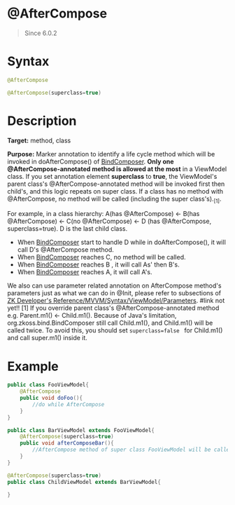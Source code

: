 # @AfterCompose
> Since 6.0.2

Syntax
======
``` java
@AfterCompose

@AfterCompose(superclass=true)
```

Description
===========
**Target:** method, class

**Purpose:** Marker annotation to identify a life cycle method which will be invoked in doAfterCompose() of [BindComposer](http://www.zkoss.org/javadoc/latest/zk/org/zkoss/bind/BindComposer.html). **Only one @AfterCompose-annotated method is allowed at the most** in a ViewModel class. If you set annotation element **superclass** to **true**, the ViewModel's parent class's @AfterCompose-annotated method will be invoked first then child's, and this logic repeats on super class. If a class has no method with @AfterCompose, no method will be called (including the super class's).<sub>[1]</sub>.

For example, in a class hierarchy: A(has @AfterCompose) &lt;- B(has @AfterCompose) &lt;- C(no @AfterCompose) &lt;- D (has @AfterCompose, superclass=true). D is the last child class.

-   When [BindComposer](http://www.zkoss.org/javadoc/latest/zk/org/zkoss/bind/BindComposer.html) start to handle D while in doAfterCompose(), it will call D's @AfterCompose method.
-   When [BindComposer](http://www.zkoss.org/javadoc/latest/zk/org/zkoss/bind/BindComposer.html) reaches C, no method will be called.
-   When [BindComposer](http://www.zkoss.org/javadoc/latest/zk/org/zkoss/bind/BindComposer.html) reaches B , it will call As' then B's.
-   When [BindComposer](http://www.zkoss.org/javadoc/latest/zk/org/zkoss/bind/BindComposer.html) reaches A, it will call A's.

We also can use parameter related annotation on AfterCompose method's parameters just as what we can do in @Init, please refer to subsections of [ZK Developer's Reference/MVVM/Syntax/ViewModel/Parameters]().
#link not yet!!
[1] If you override parent class's @AfterCompose-annotated method e.g. Parent.m1() &lt;- Child.m1(). Because of Java's limitation, <javadoc>org.zkoss.bind.BindComposer</javadoc> still call Child.m1(), and Child.m1() will be called twice. To avoid this, you should set `superclass=false ` for Child.m1() and call super.m1() inside it.

Example
=======

``` java
public class FooViewModel{
    @AfterCompose
    public void doFoo(){
        //do while AfterCompose
    }
}

public class BarViewModel extends FooViewModel{
    @AfterCompose(superclass=true)
    public void afterComposeBar(){
        //AfterCompose method of super class FooViewModel will be called first.
    }
}

@AfterCompose(superclass=true)
public class ChildViewModel extends BarViewModel{

}
```
